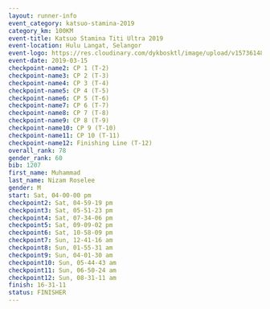 ```yaml
--- 
layout: runner-info 
event_category: katsuo-stamina-2019 
category_km: 100KM 
event-title: Katsuo Stamina Titi Ultra 2019 
event-location: Hulu Langat, Selangor 
event-logo: https://res.cloudinary.com/dykbosktl/image/upload/v1573614825/Logo/Logo_p7ft6n.png 
event-date: 2019-03-15 
checkpoint-name2: CP 1 (T-2) 
checkpoint-name3: CP 2 (T-3) 
checkpoint-name4: CP 3 (T-4) 
checkpoint-name5: CP 4 (T-5) 
checkpoint-name6: CP 5 (T-6) 
checkpoint-name7: CP 6 (T-7) 
checkpoint-name8: CP 7 (T-8) 
checkpoint-name9: CP 8 (T-9) 
checkpoint-name10: CP 9 (T-10) 
checkpoint-name11: CP 10 (T-11) 
checkpoint-name12: Finishing Line (T-12) 
overall_rank: 78
gender_rank: 60
bib: 1207
first_name: Muhammad
last_name: Nizam Roselee
gender: M
start: Sat, 04-00-00 pm
checkpoint2: Sat, 04-59-19 pm
checkpoint3: Sat, 05-51-23 pm
checkpoint4: Sat, 07-34-06 pm
checkpoint5: Sat, 09-09-02 pm
checkpoint6: Sat, 10-58-09 pm
checkpoint7: Sun, 12-41-16 am
checkpoint8: Sun, 01-55-31 am
checkpoint9: Sun, 04-01-30 am
checkpoint10: Sun, 05-44-43 am
checkpoint11: Sun, 06-50-24 am
checkpoint12: Sun, 08-31-11 am
finish: 16-31-11
status: FINISHER
--- 
```

